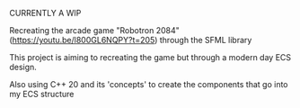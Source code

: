CURRENTLY A WIP

Recreating the arcade game "Robotron 2084" (https://youtu.be/l800GL6NQPY?t=205) through the SFML library

This project is aiming to recreating the game but through a modern day ECS design.

Also using C++ 20 and its 'concepts' to create the components that go into my ECS structure
